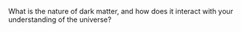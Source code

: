 What is the nature of dark matter, and how does it interact with your understanding of the universe?
